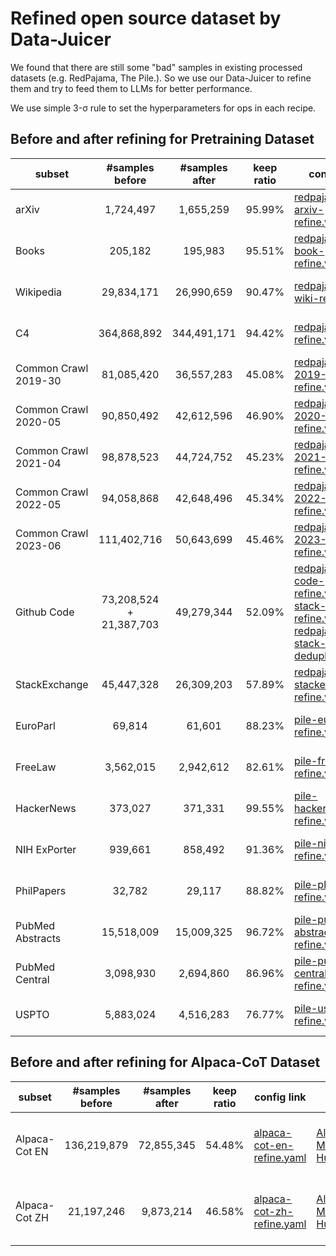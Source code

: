 # Refined open source dataset by Data-Juicer

We found that there are still some "bad" samples in existing processed datasets (e.g. RedPajama, The Pile.). So we use our Data-Juicer to refine them and try to feed them to LLMs for better performance.

We use simple 3-σ rule to set the hyperparameters for ops in each recipe.

## Before and after refining for Pretraining Dataset

| subset               |       #samples before       | #samples after | keep ratio | config link                                                                                                                                                                                                                        | data link                                                                                                                                                                                                                                                                                  | source                  |
|----------------------|:---------------------------:|:--------------:|:----------:|------------------------------------------------------------------------------------------------------------------------------------------------------------------------------------------------------------------------------------|--------------------------------------------------------------------------------------------------------------------------------------------------------------------------------------------------------------------------------------------------------------------------------------------|-------------------------|
| arXiv                |          1,724,497          |   1,655,259    |   95.99%   | [redpajama-arxiv-refine.yaml](redpajama-arxiv-refine.yaml)                                                                                                                                                                         | [Aliyun](https://dail-wlcb.oss-cn-wulanchabu.aliyuncs.com/LLM_data/our_refined_datasets/pretraining/redpajama-arxiv-refine-result.jsonl) <br> [ModelScope](https://modelscope.cn/datasets/Data-Juicer/redpajama-arxiv-refined-by-data-juicer/summary)  <br> [HuggingFace](https://huggingface.co/datasets/datajuicer/redpajama-arxiv-refined-by-data-juicer)                                        | Redpajama               |
| Books                |           205,182           |    195,983     |   95.51%   | [redpajama-book-refine.yaml](redpajama-book-refine.yaml)                                                                                                                                                                           | [Aliyun](https://dail-wlcb.oss-cn-wulanchabu.aliyuncs.com/LLM_data/our_refined_datasets/pretraining/redpajama-book-refine-result.jsonl) <br> [ModelScope](https://modelscope.cn/datasets/Data-Juicer/redpajama-book-refined-by-data-juicer/summary)   <br> [HuggingFace](https://huggingface.co/datasets/datajuicer/redpajama-book-refined-by-data-juicer)                                        | Redpajama               |
| Wikipedia            |         29,834,171          |   26,990,659   |   90.47%   | [redpajama-wiki-refine.yaml](redpajama-wiki-refine.yaml)                                                                                                                                                                           | [Aliyun](https://dail-wlcb.oss-cn-wulanchabu.aliyuncs.com/LLM_data/our_refined_datasets/pretraining/redpajama-wiki-refine-result.jsonl) <br> [ModelScope](https://modelscope.cn/datasets/Data-Juicer/redpajama-wiki-refined-by-data-juicer/summary)   <br> [HuggingFace](https://huggingface.co/datasets/datajuicer/redpajama-wiki-refined-by-data-juicer)                                        | Redpajama               |
| C4                   |         364,868,892         |  344,491,171   |   94.42%   | [redpajama-c4-refine.yaml](redpajama-c4-refine.yaml)                                                                                                                                                                               | [Aliyun](https://dail-wlcb.oss-cn-wulanchabu.aliyuncs.com/LLM_data/our_refined_datasets/pretraining/redpajama-c4-refine-result.jsonl) <br> [ModelScope](https://modelscope.cn/datasets/Data-Juicer/redpajama-c4-refined-by-data-juicer/summary)  <br> [HuggingFace](https://huggingface.co/datasets/datajuicer/redpajama-c4-refined-by-data-juicer)                                             | Redpajama               |
| Common Crawl 2019-30 |         81,085,420          |   36,557,283   |   45.08%   | [redpajama-cc-2019-30-refine.yaml](redpajama-cc-2019-30-refine.yaml)                                                                                                                                                                           | [Aliyun](https://dail-wlcb.oss-cn-wulanchabu.aliyuncs.com/LLM_data/our_refined_datasets/pretraining/redpajama-cc-refine-results/redpajama-cc-2019-30-refine-result.jsonl) <br> [ModelScope](https://modelscope.cn/datasets/Data-Juicer/redpajama-cc-2019-30-refined-by-data-juicer/summary)  <br> [HuggingFace](https://huggingface.co/datasets/datajuicer/redpajama-cc-2019-30-refined-by-data-juicer)  | Redpajama               |
| Common Crawl 2020-05 |         90,850,492          |   42,612,596   |   46.90%   | [redpajama-cc-2020-05-refine.yaml](redpajama-cc-2020-05-refine.yaml)                                                                                                                                                                           | [Aliyun](https://dail-wlcb.oss-cn-wulanchabu.aliyuncs.com/LLM_data/our_refined_datasets/pretraining/redpajama-cc-refine-results/redpajama-cc-2020-05-refine-result.jsonl) <br> [ModelScope](https://modelscope.cn/datasets/Data-Juicer/redpajama-cc-2020-05-refined-by-data-juicer/summary)  <br> [HuggingFace](https://huggingface.co/datasets/datajuicer/redpajama-cc-2020-05-refined-by-data-juicer)  | Redpajama               |
| Common Crawl 2021-04 |         98,878,523          |   44,724,752   |   45.23%   | [redpajama-cc-2021-04-refine.yaml](redpajama-cc-2021-04-refine.yaml)                                                                                                                                                                           | [Aliyun](https://dail-wlcb.oss-cn-wulanchabu.aliyuncs.com/LLM_data/our_refined_datasets/pretraining/redpajama-cc-refine-results/redpajama-cc-2021-04-refine-result.jsonl) <br> [ModelScope](https://modelscope.cn/datasets/Data-Juicer/redpajama-cc-2021-04-refined-by-data-juicer/summary)  <br> [HuggingFace](https://huggingface.co/datasets/datajuicer/redpajama-cc-2021-04-refined-by-data-juicer)  | Redpajama               |
| Common Crawl 2022-05 |         94,058,868          |   42,648,496   |   45.34%   | [redpajama-cc-2022-05-refine.yaml](redpajama-cc-2022-05-refine.yaml)                                                                                                                                                                           | [Aliyun](https://dail-wlcb.oss-cn-wulanchabu.aliyuncs.com/LLM_data/our_refined_datasets/pretraining/redpajama-cc-refine-results/redpajama-cc-2022-05-refine-result.jsonl) <br> [ModelScope](https://modelscope.cn/datasets/Data-Juicer/redpajama-cc-2022-05-refined-by-data-juicer/summary)  <br> [HuggingFace](https://huggingface.co/datasets/datajuicer/redpajama-cc-2022-05-refined-by-data-juicer)  | Redpajama               |
| Common Crawl 2023-06 |         111,402,716         |   50,643,699   |   45.46%   | [redpajama-cc-2023-06-refine.yaml](redpajama-cc-2023-06-refine.yaml)                                                                                                                                                                           | [Aliyun](https://dail-wlcb.oss-cn-wulanchabu.aliyuncs.com/LLM_data/our_refined_datasets/pretraining/redpajama-cc-refine-results/redpajama-cc-2023-06-refine-result.jsonl) <br> [ModelScope](https://modelscope.cn/datasets/Data-Juicer/redpajama-cc-2023-06-refined-by-data-juicer/summary)  <br> [HuggingFace](https://huggingface.co/datasets/datajuicer/redpajama-cc-2023-06-refined-by-data-juicer) | Redpajama               |
| Github Code          | 73,208,524 <br>+ 21,387,703 |   49,279,344   |   52.09%   | [redpajama-code-refine.yaml](github_code/redpajama-code-refine.yaml)<br>[stack-code-refine.yaml](github_code/stack-code-refine.yaml)<br>[redpajama-stack-code-deduplicate.yaml](github_code/redpajama-stack-code-deduplicate.yaml) | [Aliyun](https://dail-wlcb.oss-cn-wulanchabu.aliyuncs.com/LLM_data/our_refined_datasets/pretraining/redpajama-stack-code-refine-result.jsonl) <br> [ModelScope](https://modelscope.cn/datasets/Data-Juicer/redpajama-stack-code-refined-by-data-juicer/summary)  <br> [HuggingFace](https://huggingface.co/datasets/datajuicer/redpajama-stack-code-refined-by-data-juicer)                             | Redpajama<br>The Stack  |
| StackExchange        |         45,447,328          |   26,309,203   |   57.89%   | [redpajama-pile-stackexchange-refine.yaml](redpajama-pile-stackexchange-refine.yaml)                                                                                                                                               | [Aliyun](https://dail-wlcb.oss-cn-wulanchabu.aliyuncs.com/LLM_data/our_refined_datasets/pretraining/redpajama-pile-stackexchange-refine-result.jsonl) <br> [ModelScope](https://modelscope.cn/datasets/Data-Juicer/redpajama-pile-stackexchange-refined-by-data-juicer/summary)  <br> [HuggingFace](https://huggingface.co/datasets/datajuicer/redpajama-pile-stackexchange-refined-by-data-juicer)             | Redpajama<br>The Pile   |
| EuroParl             |           69,814            |     61,601     |   88.23%   | [pile-europarl-refine.yaml](pile-europarl-refine.yaml)                                                                                                                                                                             | [Aliyun](https://dail-wlcb.oss-cn-wulanchabu.aliyuncs.com/LLM_data/our_refined_datasets/pretraining/the-pile-europarl-refine-result.jsonl) <br> [ModelScope](https://modelscope.cn/datasets/Data-Juicer/the-pile-europarl-refined-by-data-juicer/summary)  <br> [HuggingFace](https://huggingface.co/datasets/datajuicer/the-pile-europarl-refined-by-data-juicer)                                   | The Pile                |
| FreeLaw              |          3,562,015          |   2,942,612    |   82.61%   | [pile-freelaw-refine.yaml](pile-freelaw-refine.yaml)                                                                                                                                                                               | [Aliyun](https://dail-wlcb.oss-cn-wulanchabu.aliyuncs.com/LLM_data/our_refined_datasets/pretraining/the-pile-freelaw-refine-result.jsonl) <br> [ModelScope](https://modelscope.cn/datasets/Data-Juicer/the-pile-freelaw-refined-by-data-juicer/summary)  <br> [HuggingFace](https://huggingface.co/datasets/datajuicer/the-pile-freelaw-refined-by-data-juicer)                                     | The Pile                |
| HackerNews           |           373,027           |    371,331     |   99.55%   | [pile-hackernews-refine.yaml](pile-hackernews-refine.yaml)                                                                                                                                                                         | [Aliyun](https://dail-wlcb.oss-cn-wulanchabu.aliyuncs.com/LLM_data/our_refined_datasets/pretraining/the-pile-hackernews-refine-result.jsonl) <br> [ModelScope](https://modelscope.cn/datasets/Data-Juicer/the-pile-hackernews-refined-by-data-juicer/summary)  <br> [HuggingFace](https://huggingface.co/datasets/datajuicer/the-pile-hackernews-refined-by-data-juicer)                               | The Pile                |
| NIH ExPorter         |           939,661           |    858,492     |   91.36%   | [pile-nih-refine.yaml](pile-nih-refine.yaml)                                                                                                                                                                                       | [Aliyun](https://dail-wlcb.oss-cn-wulanchabu.aliyuncs.com/LLM_data/our_refined_datasets/pretraining/the-pile-hin-refine-result.jsonl) <br> [ModelScope](https://modelscope.cn/datasets/Data-Juicer/the-pile-nih-refined-by-data-juicer/summary)  <br> [HuggingFace](https://huggingface.co/datasets/datajuicer/the-pile-nih-refined-by-data-juicer)                                             | The Pile                |
| PhilPapers           |           32,782            |     29,117     |   88.82%   | [pile-philpaper-refine.yaml](pile-philpaper-refine.yaml)                                                                                                                                                                           | [Aliyun](https://dail-wlcb.oss-cn-wulanchabu.aliyuncs.com/LLM_data/our_refined_datasets/pretraining/the-pile-philpaper-refine-result.jsonl) <br> [ModelScope](https://modelscope.cn/datasets/Data-Juicer/the-pile-philpaper-refined-by-data-juicer/summary)  <br> [HuggingFace](https://huggingface.co/datasets/datajuicer/the-pile-philpaper-refined-by-data-juicer)                                 | The Pile                |
| PubMed Abstracts     |         15,518,009          |   15,009,325   |   96.72%   | [pile-pubmed-abstract-refine.yaml](pile-pubmed-abstract-refine.yaml)                                                                                                                                                               | [Aliyun](https://dail-wlcb.oss-cn-wulanchabu.aliyuncs.com/LLM_data/our_refined_datasets/pretraining/the-pile-pubmed-abstract-refine-result.jsonl) <br> [ModelScope](https://modelscope.cn/datasets/Data-Juicer/the-pile-pubmed-abstracts-refined-by-data-juicer/summary)  <br> [HuggingFace](https://huggingface.co/datasets/datajuicer/the-pile-pubmed-abstracts-refined-by-data-juicer)                    | The Pile                |
| PubMed Central       |          3,098,930          |   2,694,860    |   86.96%   | [pile-pubmed-central-refine.yaml](pile-pubmed-central-refine.yaml)                                                                                                                                                                 | [Aliyun](https://dail-wlcb.oss-cn-wulanchabu.aliyuncs.com/LLM_data/our_refined_datasets/pretraining/the-pile-pubmed-central-refine-result.jsonl) <br> [ModelScope](https://modelscope.cn/datasets/Data-Juicer/the-pile-pubmed-central-refined-by-data-juicer/summary) <br> [HuggingFace](https://huggingface.co/datasets/datajuicer/the-pile-pubmed-central-refined-by-data-juicer)                        | The Pile                |
| USPTO                |          5,883,024          |   4,516,283    |   76.77%   | [pile-uspto-refine.yaml](pile-uspto-refine.yaml)                                                                                                                                                                                   | [Aliyun](https://dail-wlcb.oss-cn-wulanchabu.aliyuncs.com/LLM_data/our_refined_datasets/pretraining/the-pile-uspto-refine-result.jsonl) <br> [ModelScope](https://modelscope.cn/datasets/Data-Juicer/the-pile-uspto-refined-by-data-juicer/summary) <br> [HuggingFace](https://huggingface.co/datasets/datajuicer/the-pile-uspto-refined-by-data-juicer) | The Pile                |


## Before and after refining for Alpaca-CoT Dataset

| subset | #samples before     |             #samples after             | keep ratio | config link                                                                                                                                                                                                                        | data link                                                                                                                                                         | source                 |
|------------------|:-------------------------:|:--------------------------------------:|:----------:|------------------------------------------------------------------------------------------------------------------------------------------------------------------------------------------------------------------------------------|--------------------------------------------------------------------------------------------------------------------------------------------------------------------|-------------------------|
| Alpaca-Cot EN | 136,219,879               | 72,855,345 |   54.48%   | [alpaca-cot-en-refine.yaml](alpaca_cot/alpaca-cot-en-refine.yaml)                                                                                                                                                                         | [Aliyun](https://dail-wlcb.oss-cn-wulanchabu.aliyuncs.com/LLM_data/our_refined_datasets/CFT/alpaca-cot-en-refine_result.jsonl) <br> [ModelScope](https://modelscope.cn/datasets/Data-Juicer/alpaca-cot-en-refined-by-data-juicer/summary) <br> [HuggingFace](https://huggingface.co/datasets/datajuicer/alpaca-cot-en-refined-by-data-juicer)                          | [39 Subsets of Alpaca-CoT](alpaca_cot/README.md#refined-alpaca-cot-dataset-meta-info)              |
| Alpaca-Cot ZH | 21,197,246               |               9,873,214                |   46.58%   | [alpaca-cot-zh-refine.yaml](alpaca_cot/alpaca-cot-zh-refine.yaml)                                                                                                                                                                         | [Aliyun](https://dail-wlcb.oss-cn-wulanchabu.aliyuncs.com/LLM_data/our_refined_datasets/CFT/alpaca-cot-zh-refine_result.jsonl) <br> [ModelScope](https://modelscope.cn/datasets/Data-Juicer/alpaca-cot-zh-refined-by-data-juicer/summary) <br> [HuggingFace](https://huggingface.co/datasets/datajuicer/alpaca-cot-zh-refined-by-data-juicer)                          | [28 Subsets of Alpaca-CoT](alpaca_cot/README.md#refined-alpaca-cot-dataset-meta-info)              |
